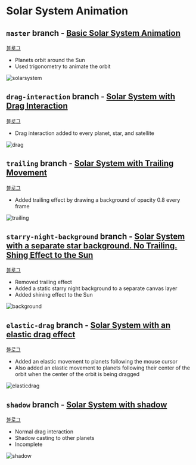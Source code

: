 # Solar System Animation

## `master` branch - [Basic Solar System Animation](https://github.com/joey-ful/SolarSystem)
[블로그](https://joey-ful.github.io/canvas/solar-system/)
- Planets orbit around the Sun
- Used trigonometry to animate the orbit

![solarsystem](https://user-images.githubusercontent.com/52592748/107965018-5772b680-6fed-11eb-99ee-aab74703420c.gif)

## `drag-interaction` branch - [Solar System with Drag Interaction](https://github.com/joey-ful/SolarSystem/tree/drag-interaction)
[블로그](https://joey-ful.github.io/canvas/solar-system-drag/)
- Drag interaction added to every planet, star, and satellite

![drag](https://user-images.githubusercontent.com/52592748/108350706-e834d680-7227-11eb-9962-4092484e932e.gif)

## `trailing` branch - [Solar System with Trailing Movement](https://github.com/joey-ful/SolarSystem/tree/trailing)
[블로그](https://joey-ful.github.io/canvas/solar-system-drag-upgrade/)
- Added trailing effect by drawing a background of opacity 0.8 every frame

![trailing](https://user-images.githubusercontent.com/52592748/108345252-63df5500-7221-11eb-931d-7d14f21ecea8.gif)

## `starry-night-background` branch - [Solar System with a separate star background. No Trailing. Shing Effect to the Sun](https://github.com/joey-ful/SolarSystem/tree/starry-night-background)
[블로그](https://joey-ful.github.io/canvas/solar-system-drag-upgrade/)
- Removed trailing effect
- Added a static starry night background to a separate canvas layer
- Added shining effect to the Sun

![background](https://user-images.githubusercontent.com/52592748/108346069-55de0400-7222-11eb-967a-c5d52b0ae648.gif)


## `elastic-drag` branch - [Solar System with an elastic drag effect](https://github.com/joey-ful/SolarSystem/tree/elastic-drag)
[블로그](https://joey-ful.github.io/canvas/solar-system-elastic-drag/)

- Added an elastic movement to planets following the mouse cursor
- Also added an elastic movement to planets following their center of the orbit when the center of the orbit is being dragged

![elasticdrag](https://user-images.githubusercontent.com/52592748/108351949-81b0b800-7229-11eb-937f-afcf13c5879e.gif)


## `shadow` branch - [Solar System with shadow](https://github.com/joey-ful/SolarSystem/tree/shadow)
[블로그](https://joey-ful.github.io/canvas/solar-system-shadow/)
- Normal drag interaction
- Shadow casting to other planets
- Incomplete

![shadow](https://user-images.githubusercontent.com/52592748/108364347-50d87f00-7239-11eb-96cc-126b93ced7f7.gif)

